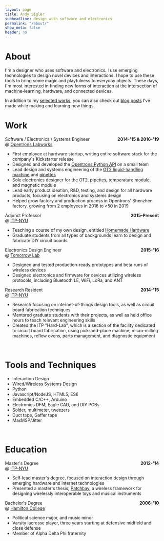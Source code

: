 ```yaml
---
layout: page
title: Andy Sigler
subheadline: design with software and electronics
permalink: "/about/"
show_meta: false
header: no
---
```

<style type="text/css">
    .dateRight {
        float: right;
        font-weight: bold;
        margin-left:20px;
    }
    .textWidth {
        width: fit-content;
    }
</style>
<h1><span class="avoidMe">About</span></h1>
<p class="avoidMe">
    I'm a designer who uses software and electronics. I use emerging technologies to design novel devices and interactions. I hope to use these tools to bring some magic and playfulness to everyday objects. These days, I'm most interested in finding new forms of interaction at the intersection of machine-learning, hardware, and connected devices.
</p>
<p>
    <span class="avoidMe">In addition to my <a href="{{site.url}}">selected works</a>, you can also check out <a href="{{ site.url }}/blog">blog posts</a> I've made while making and learning new things.</span>
</p>
<div class="thing" style="width: 100%; max-width: 650px">
    <h1><span class="avoidMe">Work</span></h1>
    <div>
        <span class="avoidMe subheadline">Software / Electronics / Systems Engineer</span>
        <span class="dateRight avoidMe">2014-'15 & 2016-'19</span><br />
        <span class="avoidMe subheadline">@ <a href="http://opentrons.com">Opentrons Labworks</a></span>
        <ul>
            <li class="avoidMe textWidth">First employee at hardware startup, writing entire software stack for the company's Kickstarter release</li>
            <li class="avoidMe textWidth">Designed and developed the <a href="https://github.com/Opentrons/opentrons">Opentrons Python API</a> on a small team</li>
            <li class="avoidMe textWidth">Lead design and systems engineering of the <a href="https://opentrons.com/ot-2">OT2 liquid-handling machine</a> and <a href="https://opentrons.com/pipettes">pipettes</a></li>
            <li class="avoidMe textWidth">Sole electronics designer for the OT2, pipettes, temperature module, and magnetic module</li>
            <li class="avoidMe textWidth">Lead early product ideation, R&D, testing, and design for all hardware products, focusing on electronics and systems design</li>
            <li class="avoidMe textWidth">Helped grow factory and production process in Opentrons' Shenzhen factory, growing from 2 employees in 2016 to >50 in 2019</li>
        </ul>
    </div>
    <div>
        <span class="avoidMe subheadline">Adjunct Professor</span>
        <span class="dateRight avoidMe">2015-Present</span><br />
        <span class="avoidMe subheadline">@ <a href="http://tisch.nyu.edu/itp">ITP-NYU</a></span>
        <ul>
            <li class="avoidMe textWidth">Teaching a course of my own design, entitled <a href="http://homemadehardware.com">Homemade Hardware</a></li>
            <li class="avoidMe textWidth">Graduate students from all types of backgrounds learn to design and fabricate DIY circuit boards</li>
        </ul>
    </div>
    <div>
        <span class="avoidMe subheadline">Electronics Design Engineer</span>
        <span class="dateRight avoidMe">2015-'16</span><br />
        <span class="avoidMe subheadline">@ <a href="http://tomorrow-lab.com">Tomorrow Lab</a></span>
        <ul>
            <li class="avoidMe textWidth">Designed and tested production-ready prototypes and beta runs of wireless devices</li>
            <li class="avoidMe textWidth">Designed electronics and firmware for devices utilizing wireless protocols, including Bluetooth LE, WiFi, LoRa, and ANT</li>
        </ul>
    </div>
    <div>
        <span class="avoidMe subheadline">Research Resident</span>
        <span class="dateRight avoidMe">2014-'15</span><br />
        <span class="avoidMe subheadline">@ <a href="http://tisch.nyu.edu/itp">ITP-NYU</a></span>
        <ul>
            <li class="avoidMe textWidth">Research focusing on internet-of-things design tools, as well as circuit board fabrication techniques</li>
            <li class="avoidMe textWidth">Mentored graduate students with their projects, as well as held office hours to teach relevant engineering skills</li>
            <li class="avoidMe textWidth">Created the ITP "Hard-Lab", which is a section of the facility dedicated to circuit board fabrication, using pick-and-place machine, micro-milling machines, reflow ovens, parts management, and diagnostic equipment</li>
        </ul>
    </div>
    <br />
    <h1><span class="avoidMe">Tools and Techniques</span></h1>
    <div>
        <ul>
             <li class="avoidMe textWidth">Interaction Design</li>
             <li class="avoidMe textWidth">Wired/Wireless Systems Design</li>
             <li class="avoidMe textWidth">Python</li>
             <li class="avoidMe textWidth">Javascript/NodeJS, HTML5, ES6</li>
             <li class="avoidMe textWidth">Embedded C/C++, Arduino</li>
             <li class="avoidMe textWidth">Electronics DFM, Eagle CAD, and DIY PCBs</li>
             <li class="avoidMe textWidth">Solder, multimeter, tweezers</li>
             <li class="avoidMe textWidth">Duct tape, Gaffer tape</li>
             <li class="avoidMe textWidth">MaxMSP/Jitter</li>
        </ul>
    </div>
    <br />
    <h1><span class="avoidMe">Education</span></h1>
    <div>
        <span class="avoidMe subheadline">Master's Degree</span>
        <span class="dateRight avoidMe">2012-'14</span><br />
        <span class="avoidMe subheadline">@ <a href="http://tisch.nyu.edu/itp">ITP-NYU</a></span>
        <ul>
            <li class="avoidMe textWidth">Self-lead master's degree, focused on interaction design through emerging hardware and internet technologies</li>
            <li class="avoidMe textWidth">Presented a master's thesis, <a href="{{ site.url }}/patchbay">Patchbay</a>, a wireless framework for designing wirelessly interoperable toys and musical instruments</li>
        </ul>
    </div>
    <div>
        <span class="avoidMe subheadline">Bachelor's Degree</span>
        <span class="dateRight avoidMe">2006-'10</span><br />
        <span class="avoidMe subheadline">@ <a href="https://www.hamilton.edu">Hamilton College</a></span>
        <ul>
            <li class="avoidMe textWidth">Political science major, and music minor</li>
            <li class="avoidMe textWidth">Varsity lacrosse player, three years starting at defensive midfield and close defense</li>
            <li class="avoidMe textWidth">Member of Alpha Delta Phi fraternity</li>
        </ul>
    </div>
</div>
<canvas id="seeds" style="margin:0;z-index:-100;position:absolute;top:0px;left:0px;padding:0;display:inline-block;margin-bottom:-6px">
</canvas>
<script type="text/javascript" src="{{ site.url }}/assets/js/doodling.js"></script>
